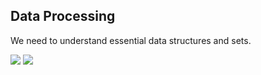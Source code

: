 ## Data Processing
We need to understand essential data structures and sets.

<img src="https://img.shields.io/badge/NumPy-013243?style=for-the-badge&logo=numpy&logoColor=white"> <img src="https://img.shields.io/badge/Pandas-150458?style=for-the-badge&logo=pandas&logoColor=white">
